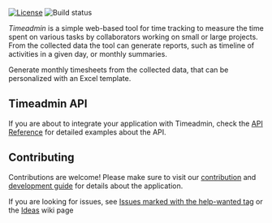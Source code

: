 [![License](https://img.shields.io/github/license/dodie/time-admin.svg)](https://github.com/dodie/time-admin/blob/master/LICENSE)
![Build status](https://codeship.com/projects/4f07ee90-0c8c-0133-c466-26254b7e5948/status?branch=master "Build status")

*Timeadmin* is a simple web-based tool for time tracking to measure the time spent
on various tasks by collaborators working on small or large projects.
From the collected data the tool can generate reports, such as
timeline of activities in a given day, or monthly summaries.

Generate monthly timesheets from the collected data, that can be personalized with
an Excel template.


Timeadmin API
-------------
If you are about to integrate your application with Timeadmin, check the
[API Reference](https://github.com/dodie/time-admin/tree/master/api-reference.md) for
detailed examples about the API.


Contributing
------------
Contributions are welcome! Please make sure to visit our
[contribution](https://github.com/dodie/time-admin/tree/master/CONTRIBUTING.md)
and
[development guide](https://github.com/dodie/time-admin/tree/master/development-guide.md)
for details about the application.

If you are looking for issues, see [Issues marked with the help-wanted tag](https://github.com/dodie/time-admin/issues?q=is%3Aissue+label%3A%22help+wanted%22+is%3Aopen) or the
[Ideas](https://github.com/dodie/time-admin/wiki/Ideas) wiki page

